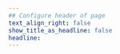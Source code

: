 ```yaml
---
## Configure header of page
text_align_right: false
show_title_as_headline: false
headline:
---
```


<!-- this is a subheadline -->

